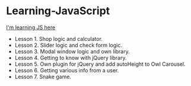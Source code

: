 # Learning-JavaScript
[I'm learning JS here](https://yegorkochetkov.github.io/Learning-JavaScript/index.html)

- Lesson 1. Shop logic and calculator.
- Lesson 2. Slider logic and check form logic.
- Lesson 3. Modal window logic and own library.
- Lesson 4. Getting to know with jQuery library.
- Lesson 5. Own plugin for jQuery and add autoHeight to Owl Carousel.
- Lesson 6. Getting various info from a user.
- Lesson 7. Snake game. 
